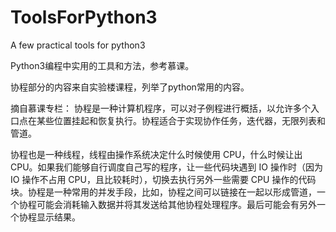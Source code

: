 # ToolsForPython3
A few practical tools for python3

Python3编程中实用的工具和方法，参考慕课。

协程部分的内容来自实验楼课程，列举了python常用的内容。

摘自慕课专栏：
协程是一种计算机程序，可以对子例程进行概括，以允许多个入口点在某些位置挂起和恢复执行。协程适合于实现协作任务，迭代器，无限列表和管道。

协程也是一种线程，线程由操作系统决定什么时候使用 CPU，什么时候让出 CPU。如果我们能够自行调度自己写的程序，让一些代码块遇到 IO 操作时（因为 IO 操作不占用 CPU，且比较耗时），切换去执行另外一些需要 CPU 操作的代码块。协程是一种常用的并发手段，比如，协程之间可以链接在一起以形成管道，一个协程可能会消耗输入数据并将其发送给其他协程处理程序。最后可能会有另外一个协程显示结果。
